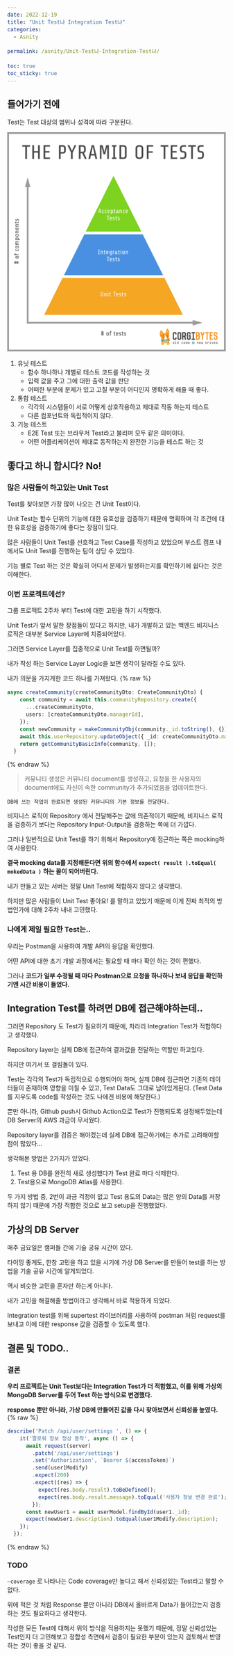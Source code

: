 ```yaml
---
date: 2022-12-19
title: "Unit Test냐 Integration Test냐"
categories:
  - Asnity

permalink: /asnity/Unit-Test냐-Integration-Test냐/

toc: true
toc_sticky: true
---
```



## 들어가기 전에


Test는 Test 대상의 범위나 성격에 따라 구분된다.


![0](/assets/img/2022-12-19-Unit-Test냐-Integration-Test냐.md/0.png)

1. 유닛 테스트
	- 함수 하나하나 개별로 테스트 코드를 작성하는 것
	- 입력 값을 주고 그에 대한 출력 값을 판단
	- 어떠한 부분에 문제가 있고 고칠 부분이 어디인지 명확하게 해줄 때 좋다.
2. 통합 테스트
	- 각각의 시스템들이 서로 어떻게 상호작용하고 제대로 작동 하는지 테스트
	- 다른 컴포넌트와 독립적이지 않다.
3. 기능 테스트
	- E2E Test 또는 브라우저 Test라고 불리며 모두 같은 의미이다.
	- 어떤 어플리케이션이 제대로 동작하는지 완전한 기능을 테스트 하는 것

## 좋다고 하니 합시다? No!


### 많은 사람들이 하고있는 Unit Test


Test를 찾아보면 가장 많이 나오는 건 Unit Test이다.


Unit Test는 함수 단위의 기능에 대한 유효성을 검증하기 때문에 명확하며 각 조건에 대한 유효성을 검증하기에 좋다는 장점이 있다.


많은 사람들이 Unit Test를 선호하고 Test Case를 작성하고 있었으며 부스트 캠프 내에서도 Unit Test를 진행하는 팀이 상당 수 있었다.


기능 별로 Test 하는 것은 확실히 어디서 문제가 발생하는지를 확인하기에 쉽다는 것은 이해한다.


### 이번 프로젝트에선?


그룹 프로젝트 2주차 부터 Test에 대한 고민을 하기 시작했다.


Unit Test가 앞서 말한 장점들이 있다고 하지만, 내가 개발하고 있는 백엔드 비지니스 로직은 대부분 Service Layer에 치중되어있다.


그러면 Service Layer를 집중적으로 Unit Test를 하면될까?


내가 작성 하는 Service Layer Logic을 보면 생각이 달라질 수도 있다.


내가 의문을 가지게한 코드 하나를 가져왔다.
{% raw %}

```typescript
async createCommunity(createCommunityDto: CreateCommunityDto) {
    const community = await this.communityRepository.create({
      ...createCommunityDto,
      users: [createCommunityDto.managerId],
    });
    const newCommunity = makeCommunityObj(community._id.toString(), {});
    await this.userRepository.updateObject({ _id: createCommunityDto.managerId }, newCommunity);
    return getCommunityBasicInfo(community, []);
  }
```
{% endraw %}


> 커뮤니티 생성은 커뮤니티 document를 생성하고, 요청을 한 사용자의 document에도 자신이 속한 community가 추가되었음을 업데이트한다.


	DB에 쓰는 작업이 완료되면 생성된 커뮤니티의 기본 정보를 전달한다.


비지니스 로직이 Repository 에서 전달해주는 값에 의존적이기 때문에, 비지니스 로직을 검증하기 보다는 Repository Input-Output을 검증하는 쪽에 더 가깝다.


그러나 일반적으로 Unit Test를 하기 위해서 Repository에 접근하는 쪽은 mocking하여 사용한다.


**결국 mocking data를 지정해둔다면 위의 함수에서** **`expect( result ).toEqual( mokedData )`** **하는 꼴이 되어버린다.**


내가 만들고 있는 서버는 정말 Unit Test에 적합하지 않다고 생각했다.


하지만 많은 사람들이 Unit Test 좋아요! 를 말하고 있었기 때문에 이게 진짜 최적의 방법인가에 대해 2주차 내내 고민했다.


### 나에게 제일 필요한 Test는..


우리는 Postman을 사용하여 개발 API의 응답을 확인했다.


어떤 API에 대한 초기 개발 과정에서는 필요할 때 마다 확인 하는 것이 편했다.


그러나 **코드가 일부 수정될 때 마다 Postman으로 요청을 하나하나 보내 응답을 확인하기엔 시간 비용이 들었다.**


## Integration Test를 하려면 DB에 접근해야하는데..


그러면 Repository 도 Test가 필요하기 때문에, 차라리 Integration Test가 적합하다고 생각했다.


Repository layer는 실제 DB에 접근하여 결과값을 전달하는 역할만 하고있다.


하지만 여기서 또 걸림돌이 있다.


Test는 각각의 Test가 독립적으로 수행되어야 하며, 실제 DB에 접근하면 기존의 데이터들이 존재하여 영향을 미칠 수 있고, Test Data도 그대로 남아있게된다. (Test Data를 지우도록 code를 작성하는 것도 나에겐 비용에 해당한다.)


뿐만 아니라, Github push시 Github Action으로 Test가 진행되도록 설정해두었는데 DB Server의 AWS 과금이 무서웠다.


Repository layer를 검증은 해야겠는데 실제 DB에 접근하기에는 추가로 고려해야할 점이 많았다…


생각해본 방법은 2가지가 있었다.

1. Test 용 DB를 완전히 새로 생성했다가 Test 완료 마다 삭제한다.
2. Test용으로 MongoDB Atlas를 사용한다.

두 가지 방법 중, 2번이 과금 걱정이 없고 Test 용도의 Data는 많은 양의 Data를 저장하지 않기 때문에 가장 적합한 것으로 보고 setup을 진행했었다.


## 가상의 DB Server


매주 금요일은 캠퍼들 간에 기술 공유 시간이 있다.


타이밍 좋게도, 한창 고민을 하고 있을 시기에 가상 DB Server를 만들어 test를 하는 방법을 기술 공유 시간에 알게되었다.


역시 비슷한 고민을 혼자만 하는게 아니다.


내가 고민을 해결해줄 방법이라고 생각해서 바로 적용하게 되었다.


Integration test를 위해 supertest 라이브러리를 사용하여 postman 처럼 request를 보내고 이에 대한 response 값을 검증할 수 있도록 했다.


## 결론 및 TODO..


### 결론


**우리 프로젝트는 Unit Test보다는 Integration Test가 더 적합했고, 이를 위해 가상의 MongoDB Server를 두어 Test 하는 방식으로 변경했다.**


**response 뿐만 아니라, 가상 DB에 만들어진 값을 다시 찾아보면서 신뢰성을 높였다.**
{% raw %}

```typescript
describe('Patch /api/user/settings ', () => {
    it('팔로워 정보 정상 동작', async () => {
      await request(server)
        .patch('/api/user/settings')
        .set('Authorization', `Bearer ${accessToken}`)
        .send(user1Modify)
        .expect(200)
        .expect((res) => {
          expect(res.body.result).toBeDefined();
          expect(res.body.result.message).toEqual('사용자 정보 변경 완료');
        });
      const newUser1 = await userModel.findById(user1._id);
      expect(newUser1.description).toEqual(user1Modify.description);
    });
  });
```
{% endraw %}


### TODO


`—coverage` 로 나타나는 Code coverage만 높다고 해서 신뢰성있는 Test라고 말할 수 없다.


위에 적은 것 처럼 Response 뿐만 아니라 DB에서 올바르게 Data가 들어갔는지 검증하는 것도 필요하다고 생각한다.


작성한 모든 Test에 대해서 위의 방식을 적용하지는 못했기 때문에, 정말 신뢰성있는 Test인지 더 고민해보고 정합성 측면에서 검증이 필요한 부분이 있는지 검토해서 반영하는 것이 좋을 것 같다.

